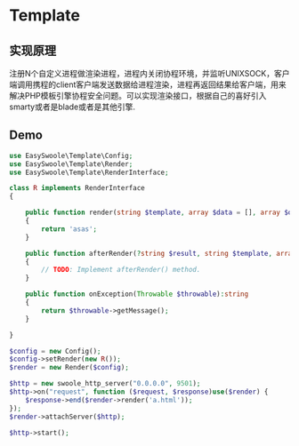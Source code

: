 # Template

## 实现原理
注册N个自定义进程做渲染进程，进程内关闭协程环境，并监听UNIXSOCK，客户端调用携程的client客户端发送数据给进程渲染，进程再返回结果给客户端，用来解决PHP模板引擎协程安全问题。可以实现渲染接口，根据自己的喜好引入smarty或者是blade或者是其他引擎.

## Demo
```php
use EasySwoole\Template\Config;
use EasySwoole\Template\Render;
use EasySwoole\Template\RenderInterface;

class R implements RenderInterface
{

    public function render(string $template, array $data = [], array $options = []):?string
    {
        return 'asas';
    }

    public function afterRender(?string $result, string $template, array $data = [], array $options = [])
    {
        // TODO: Implement afterRender() method.
    }

    public function onException(Throwable $throwable):string
    {
        return $throwable->getMessage();
    }

}

$config = new Config();
$config->setRender(new R());
$render = new Render($config);

$http = new swoole_http_server("0.0.0.0", 9501);
$http->on("request", function ($request, $response)use($render) {
    $response->end($render->render('a.html'));
});
$render->attachServer($http);

$http->start();
```